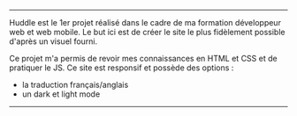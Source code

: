 ********************

Huddle est le 1er projet réalisé dans le cadre de ma formation développeur web et web mobile.
Le but ici est de créer le site le plus fidèlement possible d'après un visuel fourni.

Ce projet m'a permis de revoir mes connaissances en HTML et CSS et de pratiquer le JS.
Ce site est responsif et possède des options : 
- la traduction français/anglais
- un dark et light mode

********************
